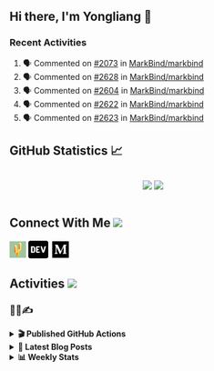 ## Hi there, I'm Yongliang 👋

### Recent Activities

<!--START_SECTION:activity-->
1. 🗣 Commented on [#2073](https://github.com/MarkBind/markbind/issues/2073#issuecomment-2714764723) in [MarkBind/markbind](https://github.com/MarkBind/markbind)
2. 🗣 Commented on [#2628](https://github.com/MarkBind/markbind/issues/2628#issuecomment-2714470239) in [MarkBind/markbind](https://github.com/MarkBind/markbind)
3. 🗣 Commented on [#2604](https://github.com/MarkBind/markbind/issues/2604#issuecomment-2714402653) in [MarkBind/markbind](https://github.com/MarkBind/markbind)
4. 🗣 Commented on [#2622](https://github.com/MarkBind/markbind/pull/2622#issuecomment-2714315041) in [MarkBind/markbind](https://github.com/MarkBind/markbind)
5. 🗣 Commented on [#2623](https://github.com/MarkBind/markbind/issues/2623#issuecomment-2714241932) in [MarkBind/markbind](https://github.com/MarkBind/markbind)
<!--END_SECTION:activity-->

## GitHub Statistics :chart_with_upwards_trend:
<div align="center">
<div style="display: flex; align-items: center; justify-content: center;">

[![](https://github-readme-stats-tlylt.vercel.app/api?username=tlylt&show_icons=true&theme=tokyonight&hide_border=true&locale=en)](https://github.com/tlylt)
[![](https://github-readme-streak-stats.herokuapp.com/?user=tlylt&theme=tokyonight&hide_border=true)](https://github.com/tlylt)
</div>
</div>

## Connect With Me <img src="https://media.giphy.com/media/2wh5K5yE3ulp3xgYcG/giphy-downsized.gif" width="30">

<a href="https://www.yongliangliu.com/" target="_blank"><img align="center" src="static/site-icon.png" alt="yongliangliu.com" height="29" width="29" /></a>
<a href="https://dev.to/tlylt" target="_blank"><img align="center" src="static/dev-badge.svg" alt="dev.to/tlylt" height="35" width="35" /></a>
<a href="https://tlylt.medium.com" target="_blank"><img align="center" src="static/medium.png" alt="tlylt.medium.com" height="35" width="35" /></a>

## Activities <img src="https://media.giphy.com/media/WUlplcMpOCEmTGBtBW/giphy.gif" width="30">

### 👷‍♂️✍️
<details>
<summary> <b>🎬 Published GitHub Actions </b> </summary>

[![install-graphviz](https://github-readme-stats-tlylt.vercel.app/api/pin/?username=tlylt&repo=install-graphviz)](https://github.com/tlylt/install-graphviz)

[![reposense-action](https://github-readme-stats-tlylt.vercel.app/api/pin/?username=tlylt&repo=reposense-action)](https://github.com/tlylt/reposense-action)

[![markbin-action](https://github-readme-stats-tlylt.vercel.app/api/pin/?username=markbind&repo=markbind-action)](https://github.com/MarkBind/markbind-action)

</details>

<details>
<summary> <b>📕 Latest Blog Posts</b> </summary>

<!-- BLOG-POST-LIST:START -->
- [Go defer Can Mess Up Your Intended Code Logic](https://yongliangliu.com/blog/go-defer-ordering)
- [Go Nil Pointer Dereference Problem with FindXXX](https://yongliangliu.com/blog/go-nil-pointer-dereference)
- [Go Data Race Pop Quiz Analyzed](https://yongliangliu.com/blog/data-race-pop-quiz-dave-cheney)
- [Code Isn&#39;t Working - Checklist](https://yongliangliu.com/blog/code-not-working-checklist)
- [Go WARNING DATA RACE despite atomic operations](https://yongliangliu.com/blog/go-data-race-atomic)
<!-- BLOG-POST-LIST:END -->

</details>

<details>
<summary> <b>📊 Weekly Stats</b> </summary>

<!--START_SECTION:waka-->
![Code Time](http://img.shields.io/badge/Code%20Time-1%2C245%20hrs%208%20mins-blue)

**🐱 My GitHub Data** 

> 📦 677.9 kB Used in GitHub's Storage 
 > 
> 🏆 44 Contributions in the Year 2025
 > 
> 🚫 Not Opted to Hire
 > 
> 📜 176 Public Repositories 
 > 
> 🔑 45 Private Repositories 
 > 
**I'm an Early 🐤** 

```text
🌞 Morning                3729 commits        ████████░░░░░░░░░░░░░░░░░   31.31 % 
🌆 Daytime                3151 commits        ███████░░░░░░░░░░░░░░░░░░   26.46 % 
🌃 Evening                4438 commits        █████████░░░░░░░░░░░░░░░░   37.27 % 
🌙 Night                  591 commits         █░░░░░░░░░░░░░░░░░░░░░░░░   04.96 % 
```
📅 **I'm Most Productive on Wednesday** 

```text
Monday                   1431 commits        ███░░░░░░░░░░░░░░░░░░░░░░   12.02 % 
Tuesday                  1890 commits        ████░░░░░░░░░░░░░░░░░░░░░   15.87 % 
Wednesday                2018 commits        ████░░░░░░░░░░░░░░░░░░░░░   16.95 % 
Thursday                 1550 commits        ███░░░░░░░░░░░░░░░░░░░░░░   13.02 % 
Friday                   1470 commits        ███░░░░░░░░░░░░░░░░░░░░░░   12.34 % 
Saturday                 1708 commits        ████░░░░░░░░░░░░░░░░░░░░░   14.34 % 
Sunday                   1842 commits        ████░░░░░░░░░░░░░░░░░░░░░   15.47 % 
```


📊 **This Week I Spent My Time On** 

```text
🕑︎ Time Zone: Asia/Singapore

💬 Programming Languages: 
Markdown                 1 hr 55 mins        █████████████████████░░░░   84.77 % 
TypeScript               11 mins             ██░░░░░░░░░░░░░░░░░░░░░░░   08.49 % 
Go                       6 mins              █░░░░░░░░░░░░░░░░░░░░░░░░   04.57 % 
JavaScript               2 mins              ░░░░░░░░░░░░░░░░░░░░░░░░░   01.85 % 
JSON                     0 secs              ░░░░░░░░░░░░░░░░░░░░░░░░░   00.32 % 
```


 Last Updated on 13/03/2025 00:53:30 UTC
<!--END_SECTION:waka-->

</details>
